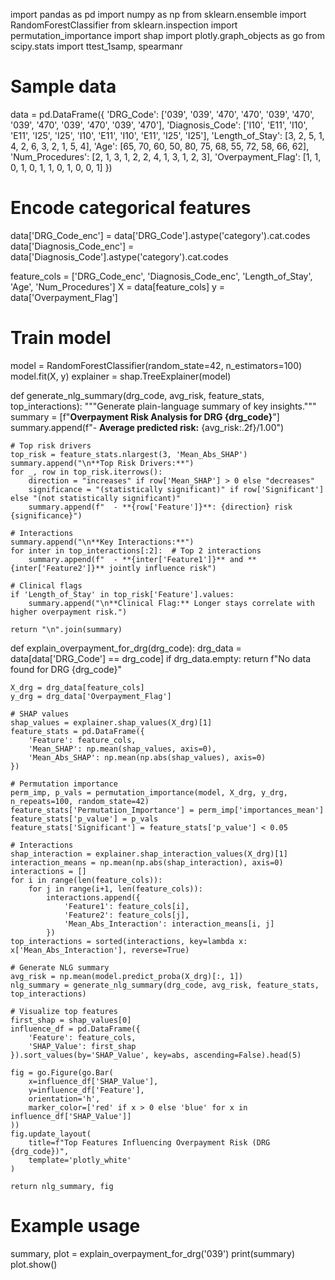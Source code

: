 import pandas as pd
import numpy as np
from sklearn.ensemble import RandomForestClassifier
from sklearn.inspection import permutation_importance
import shap
import plotly.graph_objects as go
from scipy.stats import ttest_1samp, spearmanr

# Sample data
data = pd.DataFrame({
    'DRG_Code': ['039', '039', '470', '470', '039', '470', '039', '470', '039', '470', '039', '470'],
    'Diagnosis_Code': ['I10', 'E11', 'I10', 'E11', 'I25', 'I25', 'I10', 'E11', 'I10', 'E11', 'I25', 'I25'],
    'Length_of_Stay': [3, 2, 5, 1, 4, 2, 6, 3, 2, 1, 5, 4],
    'Age': [65, 70, 60, 50, 80, 75, 68, 55, 72, 58, 66, 62],
    'Num_Procedures': [2, 1, 3, 1, 2, 2, 4, 1, 3, 1, 2, 3],
    'Overpayment_Flag': [1, 1, 0, 1, 0, 1, 1, 0, 1, 0, 0, 1]
})

# Encode categorical features
data['DRG_Code_enc'] = data['DRG_Code'].astype('category').cat.codes
data['Diagnosis_Code_enc'] = data['Diagnosis_Code'].astype('category').cat.codes

feature_cols = ['DRG_Code_enc', 'Diagnosis_Code_enc', 'Length_of_Stay', 'Age', 'Num_Procedures']
X = data[feature_cols]
y = data['Overpayment_Flag']

# Train model
model = RandomForestClassifier(random_state=42, n_estimators=100)
model.fit(X, y)
explainer = shap.TreeExplainer(model)

def generate_nlg_summary(drg_code, avg_risk, feature_stats, top_interactions):
    """Generate plain-language summary of key insights."""
    summary = [f"**Overpayment Risk Analysis for DRG {drg_code}**"]
    summary.append(f"- **Average predicted risk:** {avg_risk:.2f}/1.00")
    
    # Top risk drivers
    top_risk = feature_stats.nlargest(3, 'Mean_Abs_SHAP')
    summary.append("\n**Top Risk Drivers:**")
    for _, row in top_risk.iterrows():
        direction = "increases" if row['Mean_SHAP'] > 0 else "decreases"
        significance = "(statistically significant)" if row['Significant'] else "(not statistically significant)"
        summary.append(f"  - **{row['Feature']}**: {direction} risk {significance}")
    
    # Interactions
    summary.append("\n**Key Interactions:**")
    for inter in top_interactions[:2]:  # Top 2 interactions
        summary.append(f"  - **{inter['Feature1']}** and **{inter['Feature2']}** jointly influence risk")
    
    # Clinical flags
    if 'Length_of_Stay' in top_risk['Feature'].values:
        summary.append("\n**Clinical Flag:** Longer stays correlate with higher overpayment risk.")
    
    return "\n".join(summary)

def explain_overpayment_for_drg(drg_code):
    drg_data = data[data['DRG_Code'] == drg_code]
    if drg_data.empty:
        return f"No data found for DRG {drg_code}"
    
    X_drg = drg_data[feature_cols]
    y_drg = drg_data['Overpayment_Flag']
    
    # SHAP values
    shap_values = explainer.shap_values(X_drg)[1]
    feature_stats = pd.DataFrame({
        'Feature': feature_cols,
        'Mean_SHAP': np.mean(shap_values, axis=0),
        'Mean_Abs_SHAP': np.mean(np.abs(shap_values), axis=0)
    })
    
    # Permutation importance
    perm_imp, p_vals = permutation_importance(model, X_drg, y_drg, n_repeats=100, random_state=42)
    feature_stats['Permutation_Importance'] = perm_imp['importances_mean']
    feature_stats['p_value'] = p_vals
    feature_stats['Significant'] = feature_stats['p_value'] < 0.05
    
    # Interactions
    shap_interaction = explainer.shap_interaction_values(X_drg)[1]
    interaction_means = np.mean(np.abs(shap_interaction), axis=0)
    interactions = []
    for i in range(len(feature_cols)):
        for j in range(i+1, len(feature_cols)):
            interactions.append({
                'Feature1': feature_cols[i],
                'Feature2': feature_cols[j],
                'Mean_Abs_Interaction': interaction_means[i, j]
            })
    top_interactions = sorted(interactions, key=lambda x: x['Mean_Abs_Interaction'], reverse=True)
    
    # Generate NLG summary
    avg_risk = np.mean(model.predict_proba(X_drg)[:, 1])
    nlg_summary = generate_nlg_summary(drg_code, avg_risk, feature_stats, top_interactions)
    
    # Visualize top features
    first_shap = shap_values[0]
    influence_df = pd.DataFrame({
        'Feature': feature_cols,
        'SHAP_Value': first_shap
    }).sort_values(by='SHAP_Value', key=abs, ascending=False).head(5)
    
    fig = go.Figure(go.Bar(
        x=influence_df['SHAP_Value'],
        y=influence_df['Feature'],
        orientation='h',
        marker_color=['red' if x > 0 else 'blue' for x in influence_df['SHAP_Value']]
    ))
    fig.update_layout(
        title=f"Top Features Influencing Overpayment Risk (DRG {drg_code})",
        template='plotly_white'
    )
    
    return nlg_summary, fig

# Example usage
summary, plot = explain_overpayment_for_drg('039')
print(summary)
plot.show()
